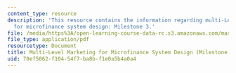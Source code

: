 ```yaml
---
content_type: resource
description: 'This resource contains the information regarding multi-Level marketing
  for microfinance system design: Milestone 3.'
file: /media/https%3A/open-learning-course-data-rc.s3.amazonaws.com/mas-965-nextlab-i-designing-mobile-technologies-for-the-next-billion-users-fall-2008/70ef5062f10454f7ba8bf1e0a5b4a0a4_MITMAS_965F08_money_m3.pdf
file_type: application/pdf
resourcetype: Document
title: Multi-Level Marketing for Microfinance System Design (Milestone 3)
uid: 70ef5062-f104-54f7-ba8b-f1e0a5b4a0a4
---
```

